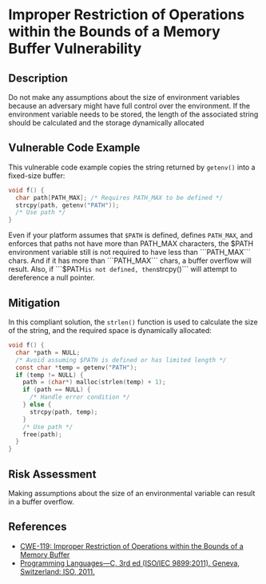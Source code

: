 # Improper Restriction of Operations within the Bounds of a Memory Buffer Vulnerability

## Description
Do not make any assumptions about the size of environment variables because an adversary might have full control over the environment. If the environment variable needs to be stored, the length of the associated string should be calculated and the storage dynamically allocated

## Vulnerable Code Example
This vulnerable code example copies the string returned by ```getenv()``` into a fixed-size buffer:

```c
void f() {
  char path[PATH_MAX]; /* Requires PATH_MAX to be defined */
  strcpy(path, getenv("PATH"));
  /* Use path */
}
```
Even if your platform assumes that ```$PATH``` is defined, defines ```PATH_MAX```, and enforces that paths not have more than PATH_MAX characters, the $PATH environment variable still is not required to have less than ```PATH_MAX``` chars. And if it has more than ```PATH_MAX``` chars, a buffer overflow will result. Also, if ```$PATH``` is not defined, then ```strcpy()``` will attempt to dereference a null pointer.

## Mitigation
In this compliant solution, the ```strlen()``` function is used to calculate the size of the string, and the required space is dynamically allocated:

```c
void f() {
  char *path = NULL;
  /* Avoid assuming $PATH is defined or has limited length */
  const char *temp = getenv("PATH");
  if (temp != NULL) {
    path = (char*) malloc(strlen(temp) + 1);
    if (path == NULL) {
      /* Handle error condition */
    } else {
      strcpy(path, temp);
    }
    /* Use path */
    free(path);
  }
}
```

## Risk Assessment
Making assumptions about the size of an environmental variable can result in a buffer overflow.


## References
* [CWE-119: Improper Restriction of Operations within the Bounds of a Memory Buffer]
* [Programming Languages—C, 3rd ed (ISO/IEC 9899:2011). Geneva, Switzerland: ISO, 2011.]

[CWE-119: Improper Restriction of Operations within the Bounds of a Memory Buffer]:https://cwe.mitre.org/data/definitions/119.html
[Programming Languages—C, 3rd ed (ISO/IEC 9899:2011). Geneva, Switzerland: ISO, 2011.]:https://wiki.sei.cmu.edu/confluence/display/c/AA.+Bibliography#AA.Bibliography-ISO-IEC9899-2011
